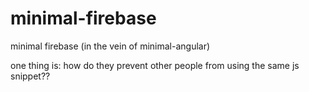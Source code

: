 # minimal-firebase
minimal firebase (in the vein of minimal-angular)

one thing is: how do they prevent other people from using the same js snippet??
